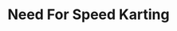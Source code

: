 ---
title: "Need For Speed Karting"
address: "Speedway Indoor Karting, Unit 3-4 Doagh Business Pk 11 Kilbride Rd, Doagh, Co. Antrim, BT39 0QA"
tel: "+44 (0)28 9334 2777"
county: "Antrim"
category: "Go Karting"
type: "Content"
lat: "54.74597930908203"
lng: "-6.0509352684021"
---